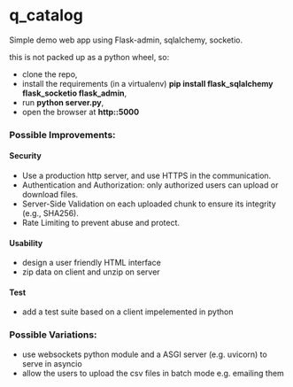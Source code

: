 # q_catalog
Simple demo web app using Flask-admin, sqlalchemy, socketio.

this is not packed up as a python wheel, so:

* clone the repo, 
* install the requirements (in a virtualenv) **pip install flask_sqlalchemy flask_socketio flask_admin**,
* run **python server.py**, 
* open the browser at **http:<localhost>:5000**


### Possible Improvements:

#### Security

* Use a production http server, and use HTTPS in the communication.
* Authentication and Authorization: only authorized users can upload or download files.
* Server-Side Validation on each uploaded chunk to ensure its integrity (e.g., SHA256).
* Rate Limiting to prevent abuse and protect.

#### Usability
 
* design a user friendly HTML interface 
* zip data on client and unzip on server

#### Test

* add a test suite based on a client impelemented in python

### Possible Variations:

* use websockets python module and a ASGI server (e.g. uvicorn) to serve in asyncio
* allow the users to upload the csv files in batch mode e.g. emailing them

